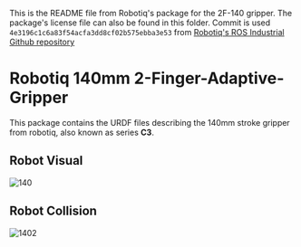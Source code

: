 This is the README file from Robotiq's package for the 2F-140 gripper. The package's license file can also be found in this folder.
Commit is used `4e3196c1c6a83f54acfa3dd8cf02b575ebba3e53` from [Robotiq's ROS Industrial Github repository](https://github.com/ros-industrial/robotiq)

# Robotiq 140mm 2-Finger-Adaptive-Gripper 

This package contains the URDF files describing the 140mm stroke gripper from robotiq, also known as series **C3**.

## Robot Visual
![140](https://user-images.githubusercontent.com/8356912/49428409-463f8580-f7a6-11e8-8278-5246acdc5c14.png)

## Robot Collision 
![1402](https://user-images.githubusercontent.com/8356912/49428407-463f8580-f7a6-11e8-9c4e-df69e478f107.png)
